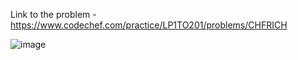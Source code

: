 Link to the problem - https://www.codechef.com/practice/LP1TO201/problems/CHFRICH


![image](https://github.com/Haleshot/Competitive-Programming/assets/57552973/08126933-931d-45af-b5ef-c3da9552e99b)
